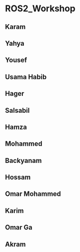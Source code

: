 # ROS2_Workshop

## Karam

## Yahya

## Yousef

## Usama Habib

## Hager

## Salsabil

## Hamza

## Mohammed

## Backyanam

## Hossam

## Omar Mohammed

## Karim

## Omar Ga

## Akram
